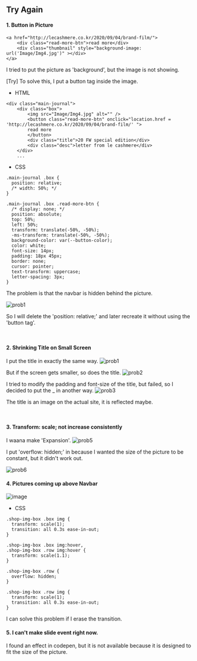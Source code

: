 ## Try Again

#### 1. Button in Picture

```
<a href="http://lecashmere.co.kr/2020/09/04/brand-film/">
    <div class="read-more-btn">read more</div>
    <div class="thumbnail" style="background-image: url('Image/Img4.jpg')" ></div>
</a>
```

I tried to put the picture as 'background', but the image is not showing.

[Try] To solve this, I put a button tag inside the image.

- HTML

```
<div class="main-journal">
    <div class="box">
        <img src="Image/Img4.jpg" alt="" />
        <button class="read-more-btn" onclick="location.href = 'http://lecashmere.co.kr/2020/09/04/brand-film/' ">
        read more
        </button>
        <div class="title">20 FW special edition</div>
        <div class="desc">letter from le cashmere</div>
    </div>
    ...
```

- CSS

```
.main-journal .box {
  position: relative;
  /* width: 50%; */
}

.main-journal .box .read-more-btn {
  /* display: none; */
  position: absolute;
  top: 50%;
  left: 50%;
  transform: translate(-50%, -50%);
  -ms-transform: translate(-50%, -50%);
  background-color: var(--button-color);
  color: white;
  font-size: 14px;
  padding: 18px 45px;
  border: none;
  cursor: pointer;
  text-transform: uppercase;
  letter-spacing: 3px;
}
```

The problem is that the navbar is hidden behind the picture.

![prob1](https://user-images.githubusercontent.com/64337152/107729378-17cd7580-6d34-11eb-9229-8cc053e9945e.png)

So I will delete the 'position: relative;' and later recreate it without using the 'button tag'.

<br>

#### 2. Shrinking Title on Small Screen

I put the title in exactly the same way.
![prob1](https://user-images.githubusercontent.com/64337152/107838369-eb276580-6de8-11eb-9ded-7b372da9b94b.png)

But if the screen gets smaller, so does the title.
![prob2](https://user-images.githubusercontent.com/64337152/107838366-e95da200-6de8-11eb-9841-a532027928be.png)

I tried to modify the padding and font-size of the title, but failed, so I decided to put the \_ in another way.
![prob3](https://user-images.githubusercontent.com/64337152/107838368-eb276580-6de8-11eb-897b-574c49891eea.png)

The title is an image on the actual site, it is reflected maybe.

<br>

#### 3. Transform: scale; not increase consistently

I waana make 'Expansion'.
![prob5](https://user-images.githubusercontent.com/64337152/107840692-49a81000-6df8-11eb-8179-fe87c73e97c6.png)

I put 'overflow: hidden;' in because I wanted the size of the picture to be constant, but it didn't work out.

![prob6](https://user-images.githubusercontent.com/64337152/107840696-4c0a6a00-6df8-11eb-82f0-e8083cb1c681.png)

#### 4. Pictures coming up above Navbar

![image](https://user-images.githubusercontent.com/64337152/107854992-10f15080-6e63-11eb-86af-51b5a980bc26.png)

- CSS

```
.shop-img-box .box img {
  transform: scale(1);
  transition: all 0.3s ease-in-out;
}

.shop-img-box .box img:hover,
.shop-img-box .row img:hover {
  transform: scale(1.1);
}

.shop-img-box .row {
  overflow: hidden;
}

.shop-img-box .row img {
  transform: scale(1);
  transition: all 0.3s ease-in-out;
}
```

I can solve this problem if I erase the transition.

#### 5. I can't make slide event right now.

I found an effect in codepen, but it is not available because it is designed to fit the size of the picture.
